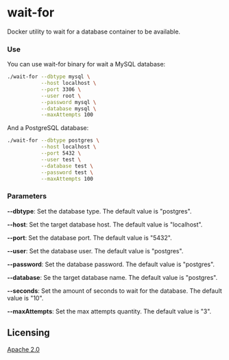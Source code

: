 # wait-for

Docker utility to wait for a database container to be available.

### Use

You can use wait-for binary for wait a MySQL database:

```sh
./wait-for --dbtype mysql \
           --host localhost \
           --port 3306 \
           --user root \
           --password mysql \
           --database mysql \
           --maxAttempts 100
```

And a PostgreSQL database:

```sh
./wait-for --dbtype postgres \
           --host localhost \
           --port 5432 \
           --user test \
           --database test \
           --password test \
           --maxAttempts 100
```

### Parameters

**--dbtype**: Set the database type. The default value is "postgres".

**--host**: Set the target database host. The default value is "localhost".

**--port**: Set the database port. The default value is "5432".

**--user**: Set the database user. The default value is "postgres".

**--password**: Set the database password. The default value is "postgres".

**--database**: Se the target database name. The default value is "postgres".

**--seconds**: Set the amount of seconds to wait for the database. The default value is "10".

**--maxAttempts**: Set the max attempts quantity. The default value is "3".

## Licensing

[Apache 2.0](https://www.apache.org/licenses/LICENSE-2.0.html)
